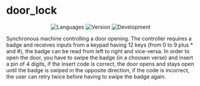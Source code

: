 # door_lock
<p align="center">
 <img alt="Languages" src="https://img.shields.io/badge/language-VHDL-blue">
 <img alt="Version" src="https://img.shields.io/badge/version-1.0-blue"/>
  <img alt="Development" src="https://img.shields.io/badge/development-terminated-brightgreen"/>   
</p>

Synchronous machine controlling a door opening.
The controller requires a badge and receives inputs from a keypad having 12 keys (from 0 to 9 plus * and #), the badge can be read from left to right and vice-versa.
In order to open the door, you have to swipe the badge (in a choosen verse) and insert a pin of 4 digits, if the insert code is correct, the door opens and stays open until the badge is swiped in the opposite direction, if the code is incorrect, the user can retry twice before having to swipe the badge again.


